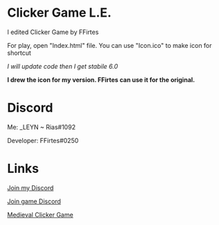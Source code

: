 # Clicker Game L.E.
I edited Clicker Game by FFirtes

For play, open "Index.html" file.
You can use "Icon.ico" to make icon for shortcut

*I will update code then I get stabile 6.0*

**I drew the icon for my version. FFirtes can use it for the original.**

# Discord
Me: _LEYN ~ Rias#1092

Developer: FFirtes#0250
# Links

[Join my Discord](https://discord.gg/ftGX4rX)

[Join game Discord](https://discord.gg/pnBSeS2)

[Medieval Clicker Game](https://github.com/FFirtes/ClickerGame)
